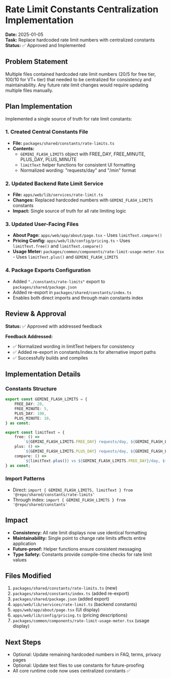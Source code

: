 # Rate Limit Constants Centralization Implementation

**Date:** 2025-01-05\
**Task:** Replace hardcoded rate limit numbers with centralized constants\
**Status:** ✅ Approved and Implemented

## Problem Statement

Multiple files contained hardcoded rate limit numbers (20/5 for free tier, 100/10 for VT+ tier) that needed to be centralized for consistency and maintainability. Any future rate limit changes would require updating multiple files manually.

## Plan Implementation

Implemented a single source of truth for rate limit constants:

### 1. Created Central Constants File

- **File:** `packages/shared/constants/rate-limits.ts`
- **Contents:**
    - `GEMINI_FLASH_LIMITS` object with FREE_DAY, FREE_MINUTE, PLUS_DAY, PLUS_MINUTE
    - `limitText` helper functions for consistent UI formatting
    - Normalized wording: "requests/day" and "/min" format

### 2. Updated Backend Rate Limit Service

- **File:** `apps/web/lib/services/rate-limit.ts`
- **Changes:** Replaced hardcoded numbers with `GEMINI_FLASH_LIMITS` constants
- **Impact:** Single source of truth for all rate limiting logic

### 3. Updated User-Facing Files

- **About Page:** `apps/web/app/about/page.tsx` - Uses `limitText.compare()`
- **Pricing Config:** `apps/web/lib/config/pricing.ts` - Uses `limitText.free()` and `limitText.compare()`
- **Usage Meter:** `packages/common/components/rate-limit-usage-meter.tsx` - Uses `limitText.plus()` and `GEMINI_FLASH_LIMITS`

### 4. Package Exports Configuration

- Added `"./constants/rate-limits"` export to `packages/shared/package.json`
- Added re-export in `packages/shared/constants/index.ts`
- Enables both direct imports and through main constants index

## Review & Approval

**Status:** ✅ Approved with addressed feedback

**Feedback Addressed:**

- ✅ Normalized wording in limitText helpers for consistency
- ✅ Added re-export in constants/index.ts for alternative import paths
- ✅ Successfully builds and compiles

## Implementation Details

### Constants Structure

```typescript
export const GEMINI_FLASH_LIMITS = {
    FREE_DAY: 20,
    FREE_MINUTE: 5,
    PLUS_DAY: 100,
    PLUS_MINUTE: 10,
} as const;

export const limitText = {
    free: () =>
        `${GEMINI_FLASH_LIMITS.FREE_DAY} requests/day, ${GEMINI_FLASH_LIMITS.FREE_MINUTE}/min`,
    plus: () =>
        `${GEMINI_FLASH_LIMITS.PLUS_DAY} requests/day, ${GEMINI_FLASH_LIMITS.PLUS_MINUTE}/min`,
    compare: () =>
        `${limitText.plus()} vs ${GEMINI_FLASH_LIMITS.FREE_DAY}/day, ${GEMINI_FLASH_LIMITS.FREE_MINUTE}/min`,
} as const;
```

### Import Patterns

- Direct: `import { GEMINI_FLASH_LIMITS, limitText } from '@repo/shared/constants/rate-limits'`
- Through index: `import { GEMINI_FLASH_LIMITS } from '@repo/shared/constants'`

## Impact

- **Consistency:** All rate limit displays now use identical formatting
- **Maintainability:** Single point to change rate limits affects entire application
- **Future-proof:** Helper functions ensure consistent messaging
- **Type Safety:** Constants provide compile-time checks for rate limit values

## Files Modified

1. `packages/shared/constants/rate-limits.ts` (new)
2. `packages/shared/constants/index.ts` (added re-export)
3. `packages/shared/package.json` (added export)
4. `apps/web/lib/services/rate-limit.ts` (backend constants)
5. `apps/web/app/about/page.tsx` (UI display)
6. `apps/web/lib/config/pricing.ts` (pricing descriptions)
7. `packages/common/components/rate-limit-usage-meter.tsx` (usage display)

## Next Steps

- Optional: Update remaining hardcoded numbers in FAQ, terms, privacy pages
- Optional: Update test files to use constants for future-proofing
- All core runtime code now uses centralized constants ✅
